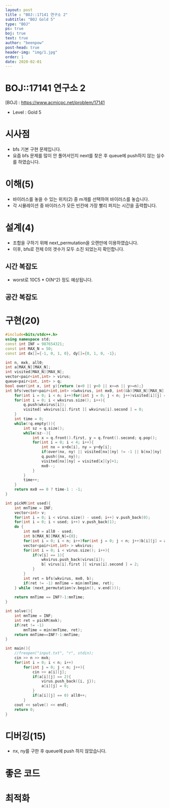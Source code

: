 ```yaml
---
layout: post
title : "BOJ::17141 연구소 2"
subtitle: "BOJ Gold 5"
type: "BOJ"
ps: true
boj: true
text: true
author: "beenpow"
post-head: true
header-img: "img/1.jpg"
order: 1
date: 2020-02-01
---
```


# BOJ::17141 연구소 2
[BOJ] : <https://www.acmicpc.net/problem/17141>
- Level : Gold 5

# 시사점
- bfs 기본 구현 문제입니다.
- 요즘 bfs 문제를 많이 안 풀어서인지 next를 찾은 후 queue에 push하지 않는 실수를 하였습니다.

# 이해(5)
- 바이러스를 놓을 수 있는 위치(2) 중 m개를 선택하여 바이러스를 놓습니다.
- 각 시뮬레이션 중 바이러스가 모든 빈칸에 가장 빨리 퍼지는 시간을 출력합니다.


# 설계(4)

- 조합을 구하기 위해 next_permutation을 오랜만에 이용하였습니다.
- 이후, bfs로 전체 0의 갯수가 모두 소진 되었는지 확인합니다.


## 시간 복잡도
- worst로 10C5 * O(N^2) 정도 예상됩니다.


## 공간 복잡도

# 구현(20)

```cpp
#include<bits/stdc++.h>
using namespace std;
const int INF = 987654321;
const int MAX_N = 50;
const int dx[]={-1, 0, 1, 0}, dy[]={0, 1, 0, -1};

int n, mxk, all0;
int a[MAX_N][MAX_N];
int visited[MAX_N][MAX_N];
vector<pair<int,int> > virus;
queue<pair<int, int> > q;
bool over(int x, int y){return (x<0 || y<0 || x>=n || y>=n);}
int bfs(vector<pair<int,int> >&wkvirus, int mx0, int(&b)[MAX_N][MAX_N]){
    for(int i = 0; i < n; i++)for(int j = 0; j < n; j++)visited[i][j] = -1;
    for(int i = 0; i < wkvirus.size(); i++){
        q.push(wkvirus[i]);
        visited[ wkvirus[i].first ][ wkvirus[i].second ] = 0;
    }
    int time = 0;
    while(!q.empty()){
        int sz = q.size();
        while(sz--){
            int x = q.front().first, y = q.front().second; q.pop();
            for(int i = 0; i < 4; i++){
                int nx = x+dx[i], ny = y+dy[i];
                if(over(nx, ny) || visited[nx][ny] != -1 || b[nx][ny] != 0) continue;
                q.push({nx, ny});
                visited[nx][ny] = visited[x][y]+1;
                mx0--;
            }
        }
        time++;
    }
    return mx0 == 0 ? time-1 : -1;
}

int pickM(int used){
    int mnTime = INF;
    vector<int> v;
    for(int i = 0; i < virus.size() - used; i++) v.push_back(0);
    for(int i = 0; i < used; i++) v.push_back(1);
    do {
        int mx0 = all0 - used;
        int b[MAX_N][MAX_N]={0};
        for(int i = 0; i < n; i++)for(int j = 0; j < n; j++)b[i][j] = a[i][j];
        vector<pair<int,int> > wkvirus;
        for(int i = 0; i < virus.size(); i++){
            if(v[i] == 1){
                wkvirus.push_back(virus[i]);
                b[ virus[i].first ][ virus[i].second ] = 2;
            }
        }
        int ret = bfs(wkvirus, mx0, b);
        if(ret != -1) mnTime = min(mnTime, ret);
    } while (next_permutation(v.begin(), v.end()));
    
    return mnTime == INF?-1:mnTime;
}

int solve(){
    int mnTime = INF;
    int ret = pickM(mxk);
    if(ret != -1)
        mnTime = min(mnTime, ret);
    return mnTime==INF?-1:mnTime;
}

int main(){
    //freopen("input.txt", "r", stdin);
    cin >> n >> mxk;
    for(int i = 0; i < n; i++)
        for(int j = 0; j < n; j++){
            cin >> a[i][j];
            if(a[i][j] == 2){
                virus.push_back({i, j});
                a[i][j] = 0;
            }
            if(a[i][j] == 0) all0++;
        }
    cout << solve() << endl;
    return 0;
}
```

# 디버깅(15)
- nx, ny를 구한 후 queue에 push 하지 않았습니다.

# 좋은 코드

# 최적화
